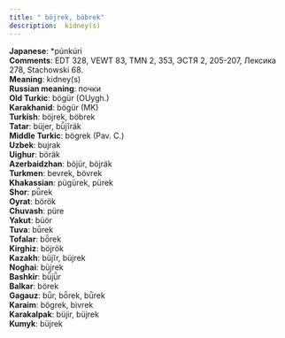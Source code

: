 ```yaml
---
title: " böjrek, böbrek"
description:  kidney(s)
---
```


<strong>Japanese</strong>:  *púnkúri<br>
<strong>Comments</strong>:  EDT 328, VEWT 83, TMN 2, 353, ЭСТЯ 2, 205-207, Лексика 278, Stachowski 68.<br>
<strong>Meaning</strong>:  kidney(s)<br>
<strong>Russian meaning</strong>:  почки<br>
<strong>Old Turkic</strong>:  bögür (OUygh.)<br>
<strong>Karakhanid</strong>:  bögür (MK)<br>
<strong>Turkish</strong>:  böjrek, böbrek<br>
<strong>Tatar</strong>:  büjer, bü̆jĭräk<br>
<strong>Middle Turkic</strong>:  bögrek (Pav. C.)<br>
<strong>Uzbek</strong>:  bujrak<br>
<strong>Uighur</strong>:  böräk<br>
<strong>Azerbaidzhan</strong>:  böjür, böjräk<br>
<strong>Turkmen</strong>:  bevrek, bövrek<br>
<strong>Khakassian</strong>:  pügürek, pürek<br>
<strong>Shor</strong>:  pǖrek<br>
<strong>Oyrat</strong>:  börök<br>
<strong>Chuvash</strong>:  püre<br>
<strong>Yakut</strong>:  büör<br>
<strong>Tuva</strong>:  bǖrek<br>
<strong>Tofalar</strong>:  bȫrek<br>
<strong>Kirghiz</strong>:  böjrök<br>
<strong>Kazakh</strong>:  büjĭr, büjrek<br>
<strong>Noghai</strong>:  büjrek<br>
<strong>Bashkir</strong>:  bü̆jü̆r<br>
<strong>Balkar</strong>:  börek<br>
<strong>Gagauz</strong>:  bǖr, bȫrek, bǖrek<br>
<strong>Karaim</strong>:  bögrek, bivrek<br>
<strong>Karakalpak</strong>:  büjir, büjrek<br>
<strong>Kumyk</strong>:  büjrek<br>


